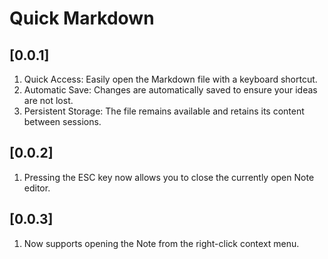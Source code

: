 # Quick Markdown

## [0.0.1]

1. Quick Access: Easily open the Markdown file with a keyboard shortcut.
2. Automatic Save: Changes are automatically saved to ensure your ideas are not lost.
3. Persistent Storage: The file remains available and retains its content between sessions.

## [0.0.2]

1. Pressing the ESC key now allows you to close the currently open Note editor.

## [0.0.3]

1. Now supports opening the Note from the right-click context menu.